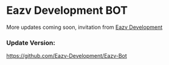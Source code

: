 # Eazv Development BOT
More updates coming soon, invitation from [Eazv Development](https://discord.gg/TxT6zsJCa2)

### Update Version:
https://github.com/Eazv-Development/Eazv-Bot
